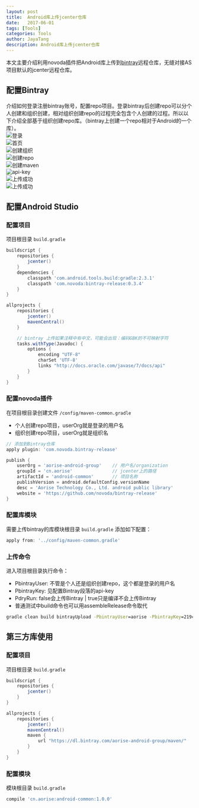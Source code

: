 ```yaml
---
layout: post  
title:  Android库上传jcenter仓库  
date:   2017-06-01 
tags: [Tools]  
categories: Tools  
author: JayaTang  
description: Android库上传jcenter仓库 
---
```

本文主要介绍利用novoda插件把Android库上传到[bintray](https://bintray.com/)远程仓库，无缝对接AS项目默认的jcenter远程仓库。  

## 配置Bintray  
介绍如何登录注册bintray账号，配置repo项目。登录bintray后创建repo可以分个人创建和组织创建，相对组织创建repo的过程完全包含个人创建的过程。所以以下介绍全部基于组织创建repo库。（bintray上创建一个repo相对于Android的一个库）。    
![登录](/assets/img/bintray/login.png)    
![首页](/assets/img/bintray/home.png)   
![创建组织](/assets/img/bintray/create-org.png)   
![创建repo](/assets/img/bintray/create-repo.png)   
![创建maven](/assets/img/bintray/maven.png)   
![api-key](/assets/img/bintray/api-key.png)   
![上传成功](/assets/img/bintray/upload.png)   
![上传成功](/assets/img/bintray/gradle.png) 

## 配置Android Studio  

### 配置项目
项目根目录 `build.gradle`       
```gradle
buildscript {
    repositories {
        jcenter()
    }
    dependencies {
        classpath 'com.android.tools.build:gradle:2.3.1'
        classpath 'com.novoda:bintray-release:0.3.4'
    }
}

allprojects {
    repositories {
        jcenter()
        mavenCentral()
    }

    // bintray 上传如果注释中有中文，可能会出现：编码GBK的不可映射字符
    tasks.withType(Javadoc) {
        options {
            encoding "UTF-8"
            charSet 'UTF-8'
            links "http://docs.oracle.com/javase/7/docs/api"
        }
    }
}
```

### 配置novoda插件  
在项目根目录创建文件 `/config/maven-common.gradle`   
- 个人创建repo项目，userOrg就是登录的用户名
- 组织创建repo项目，userOrg就是组织名  


```gradle
// 添加到Bintray仓库
apply plugin: 'com.novoda.bintray-release'

publish {
    userOrg = 'aorise-android-group'    // 用户名/organization
    groupId = 'cn.aorise'               // jcenter上的路径
    artifactId = 'android-common'       // 项目名称
    publishVersion = android.defaultConfig.versionName
    desc = 'Aorise Technology Co., Ltd. android public library'
    website = 'https://github.com/novoda/bintray-release'
}
```

### 配置库模块
需要上传bintray的库模块根目录 `build.gradle` 添加如下配置：  
```gradle
apply from: '../config/maven-common.gradle'
```

### 上传命令
进入项目根目录执行命令：  
- PbintrayUser: 不管是个人还是组织创建repo，这个都是登录的用户名
- PbintrayKey: 见配置Bintray段落的api-key
- PdryRun: false会上传Bintray | true只是编译不会上传Bintray
- 普通测试中build命令也可以用assembleRelease命令取代


```bat
gradle clean build bintrayUpload -PbintrayUser=aorise -PbintrayKey=219c9dafc270156a778386fef141654c0e1a7a4e -PdryRun=false
```

## 第三方库使用

### 配置项目 
项目根目录 `build.gradle`     
```gradle
buildscript {
    repositories {
        jcenter()
    }
}

allprojects {
    repositories {
        jcenter()
        mavenCentral()
        maven {
            url "https://dl.bintray.com/aorise-android-group/maven/"
        }
    }
}
```

### 配置模块
模块根目录 `build.gradle`         
```gradle
compile 'cn.aorise:android-common:1.0.0'
```